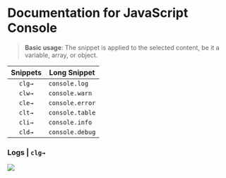 # Documentation for JavaScript Console
> **Basic usage**: The snippet is applied to the selected content, be it a variable, array, or object.

| Snippets    | Long Snippet     |
|:-----------:| ---------------- |
| `clg→`      | `console.log`    |
| `clw→`      | `console.warn`   |
| `cle→`      | `console.error`  |
| `clt→`      | `console.table`  |
| `cli→`      | `console.info`   |
| `cld→`      | `console.debug`  |

### Logs | `clg→`
![](https://xgjzloifyvgpbmyonaya.supabase.co/storage/v1/object/public/files/YnnSGm_aLU/original)